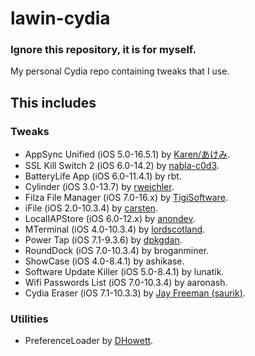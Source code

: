 # lawin-cydia
### Ignore this repository, it is for myself.

My personal Cydia repo containing tweaks that I use.

## This includes
### Tweaks
- AppSync Unified (iOS 5.0-16.5.1) by [Karen/あけみ](https://cydia.akemi.ai/).
- SSL Kill Switch 2 (iOS 6.0-14.2) by [nabla-c0d3](https://github.com/nabla-c0d3/ssl-kill-switch2).
- BatteryLife App (iOS 6.0-11.4.1) by rbt.
- Cylinder (iOS 3.0-13.7) by [rweichler](https://github.com/rweichler/cylinder).
- Filza File Manager (iOS 7.0-16.x) by [TigiSoftware](https://twitter.com/tigisoftware).
- iFile (iOS 2.0-10.3.4) by [carsten](https://twitter.com/iFile4iPhone).
- LocalIAPStore (iOS 6.0-12.x) by [anondev](https://github.com/ZonD80/in-appstore.com).
- MTerminal (iOS 4.0-10.3.4) by [lordscotland](https://bitbucket.org/lordscotland/mterminal/src/master/).
- Power Tap (iOS 7.1-9.3.6) by [dpkgdan](https://github.com/DpkgDan/Power-Tap).
- RoundDock (iOS 7.0-10.3.4) by broganminer.
- ShowCase (iOS 4.0-8.4.1) by ashikase.
- Software Update Killer (iOS 5.0-8.4.1) by lunatik.
- Wifi Passwords List (iOS 7.0-10.3.4) by aaronash.
- Cydia Eraser (iOS 7.1-10.3.3) by [Jay Freeman (saurik)](https://twitter.com/saurik).

### Utilities
- PreferenceLoader by [DHowett](https://github.com/DHowett/preferenceloader).